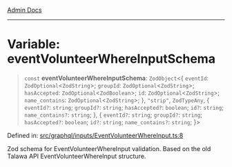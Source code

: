 [Admin Docs](/)

***

# Variable: eventVolunteerWhereInputSchema

> `const` **eventVolunteerWhereInputSchema**: `ZodObject`\<\{ `eventId`: `ZodOptional`\<`ZodString`\>; `groupId`: `ZodOptional`\<`ZodString`\>; `hasAccepted`: `ZodOptional`\<`ZodBoolean`\>; `id`: `ZodOptional`\<`ZodString`\>; `name_contains`: `ZodOptional`\<`ZodString`\>; \}, `"strip"`, `ZodTypeAny`, \{ `eventId?`: `string`; `groupId?`: `string`; `hasAccepted?`: `boolean`; `id?`: `string`; `name_contains?`: `string`; \}, \{ `eventId?`: `string`; `groupId?`: `string`; `hasAccepted?`: `boolean`; `id?`: `string`; `name_contains?`: `string`; \}\>

Defined in: [src/graphql/inputs/EventVolunteerWhereInput.ts:8](https://github.com/Sourya07/talawa-api/blob/cfbd515d04ffba748b09232a33807f1845dd1878/src/graphql/inputs/EventVolunteerWhereInput.ts#L8)

Zod schema for EventVolunteerWhereInput validation.
Based on the old Talawa API EventVolunteerWhereInput structure.

